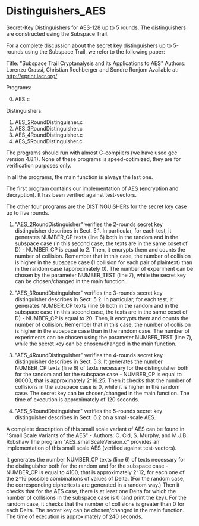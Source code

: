 # Distinguishers_AES

Secret-Key Distinguishers for AES-128 up to 5 rounds. The distinguishers are constructed using the Subspace Trail.

For a complete discussion about the secret key distinguishers up to 5-rounds using the Subspace Trail, we refer to the following paper:

Title: "Subspace Trail Cryptanalysis and its Applications to AES"
Authors: Lorenzo Grassi, Christian Rechberger and Sondre Ronjom
Available at: http://eprint.iacr.org/

Programs:

0) AES.c

Distinguishers:

1) AES_2RoundDistinguisher.c
2) AES_3RoundDistinguisher.c
3) AES_4RoundDistinguisher.c
4) AES_5RoundDistinguisher.c

The programs should run with almost C-compilers (we have used gcc version 4.8.1).
None of these programs is speed-optimized, they are for verification purposes only.

In all the programs, the main function is always the last one.

The first program contains our implementation of AES (encryption and decryption).
It has been verified against test-vectors.

The other four programs are the DISTINGUISHERs for the secret key case up to five rounds.

1) "AES_2RoundDistinguisher" verifies the 2-rounds secret key distinguisher describes in Sect. 5.1.
In particular, for each test, it generates NUMBER_CP texts (line 6) both in the random and in the subspace case (in this second case, the texts are in the same coset of D) - NUMBER_CP is equal to 2. Then, it encrypts them and counts the number of collision. Remember that in this case, the number of collision is higher in the subspace case (1 collision for each pair of plaintext) than in the random case (approximately 0).
The number of experiment can be chosen by the parameter NUMBER_TEST (line 7), while the secret key can be chosen/changed in the main function.

2) "AES_3RoundDistinguisher" verifies the 3-rounds secret key distinguisher describes in Sect. 5.2.
In particular, for each test, it generates NUMBER_CP texts (line 6) both in the random and in the subspace case (in this second case, the texts are in the same coset of D) - NUMBER_CP is equal to 20. Then, it encrypts them and counts the number of collision. Remember that in this case, the number of collision is higher in the subspace case than in the random case.
The number of experiments can be chosen using the parameter NUMBER_TEST (line 7), while the secret key can be chosen/changed in the main function.

3) "AES_4RoundDistinguisher" verifies the 4-rounds secret key distinguisher describes in Sect. 5.3.
It generates the number NUMBER_CP texts (line 6) of texts necessary for the distinguisher both for the random and for the subspace case - NUMBER_CP is equal to 80000, that is approximately 2^16.25. Then it checks that the number of collisions in the subspace case is 0, while it is higher in the random case. 
The secret key can be chosen/changed in the main function.
The time of execution is approximately of 120 seconds.

4) "AES_5RoundDistinguisher" verifies the 5-rounds secret key distinguisher describes in Sect. 6.2 on a small-scale AES.

A complete description of this small scale variant of AES can be found in "Small Scale Variants of the AES" - Authors: C. Cid, S. Murphy, and M.J.B. Robshaw
The program "AES_smallScaleVersion.c" provides an implementation of this small scale AES (verified against test-vectors).

It generates the number NUMBER_CP texts (line 6) of texts necessary for the distinguisher both for the random and for the subspace case - NUMBER_CP
is equal to 4100, that is approximately 2^12, for each one of the 2^16 possible combinations of values of Delta.
(For the random case, the corresponding ciphertexts are generated in a random way.)
Then it checks that for the AES case, there is at least one Delta for which the number of collisions in the subspace case is 0
(and print the key). For the random case, it checks that the number of collisions is greater than 0 for each Delta.
The secret key can be chosen/changed in the main function.
The time of execution is approximately of 240 seconds.


